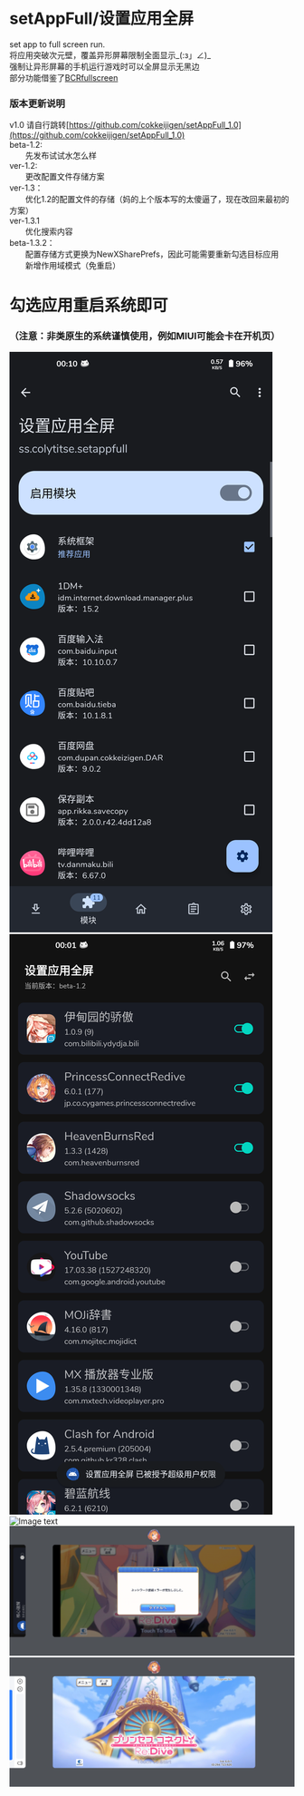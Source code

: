 # setAppFull/设置应用全屏
set app to full screen run.<br>
将应用突破次元壁，覆盖异形屏幕限制全面显示_(:з」∠)_<br>
强制让异形屏幕的手机运行游戏时可以全屏显示无黑边<br>
部分功能借鉴了[BCRfullscreen](https://github.com/KitsunePie/BCRfullscreen)<br>
### 版本更新说明<br>
v1.0 请自行跳转[https://github.com/cokkeijigen/setAppFull_1.0](https://github.com/cokkeijigen/setAppFull_1.0)<br>
beta-1.2:<br>
　　先发布试试水怎么样<br>
ver-1.2:<br>
　　更改配置文件存储方案<br>
ver-1.3：<br>
　　优化1.2的配置文件的存储（妈的上个版本写的太傻逼了，现在改回来最初的方案）<br>
ver-1.3.1<br>
　　优化搜索内容<br>
beta-1.3.2：<br>
　　配置存储方式更换为NewXSharePrefs，因此可能需要重新勾选目标应用<br>
　　新增作用域模式（免重启）<br>
# 勾选应用重启系统即可 <br>
### （注意：非类原生的系统谨慎使用，例如MIUI可能会卡在开机页）<br>
![Image text](https://github.com/Xposed-Modules-Repo/ss.colytitse.setappfull/blob/main/image0.png)<br>
![Image text](https://github.com/Xposed-Modules-Repo/ss.colytitse.setappfull/blob/main/image.png)<br>
![Image text](https://github.com/Xposed-Modules-Repo/ss.colytitse.setappfull/blob/main/image3.png)<br>
![Image text](https://github.com/Xposed-Modules-Repo/ss.colytitse.setappfull/blob/main/image1.png)<br>
![Image text](https://github.com/Xposed-Modules-Repo/ss.colytitse.setappfull/blob/main/image2.png)<br>
